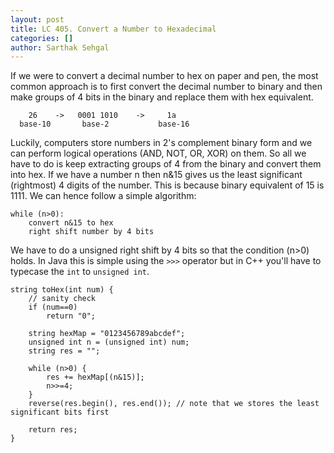 ```yaml
---
layout: post
title: LC 405. Convert a Number to Hexadecimal
categories: []
author: Sarthak Sehgal
---
```

If we were to convert a decimal number to hex on paper and pen, the most common approach is to first convert the decimal number to binary and then make groups of 4 bits in the binary and replace them with hex equivalent.
```
    26    ->   0001 1010    ->     1a
  base-10       base-2           base-16
```
Luckily, computers store numbers in 2's complement binary form and we can perform logical operations (AND, NOT, OR, XOR) on them. So all we have to do is keep extracting groups of 4 from the binary and convert them into hex. If we have a number n then n&15 gives us the least significant (rightmost) 4 digits of the number. This is because binary equivalent of 15 is 1111. We can hence follow a simple algorithm:
```
while (n>0):
    convert n&15 to hex
    right shift number by 4 bits
```
We have to do a unsigned right shift by 4 bits so that the condition (n>0) holds. In Java this is simple using the `>>>` operator but in C++ you'll have to typecase the `int` to `unsigned int`.

```
string toHex(int num) {
    // sanity check
    if (num==0)
        return "0";

    string hexMap = "0123456789abcdef";
    unsigned int n = (unsigned int) num;
    string res = "";

    while (n>0) {
        res += hexMap[(n&15)];
        n>>=4;
    }
    reverse(res.begin(), res.end()); // note that we stores the least significant bits first

    return res;
}
```